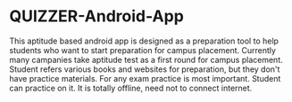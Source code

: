 # QUIZZER-Android-App
This aptitude based android app is designed as a preparation tool to help students who want to start preparation for campus placement. Currently many campanies take aptitude test as a first round for campus placement. Student refers various books and websites for preparation, but they don't have practice materials. For any exam practice is most important. Student can practice on it. It is totally offline, need not to connect internet.

